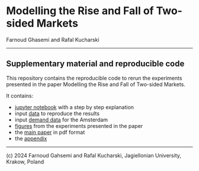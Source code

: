 # Modelling the Rise and Fall of Two-sided Markets
Farnoud Ghasemi and Rafal Kucharski

---

## Supplementary material and reproducible code

This repository contains the reproducible code to rerun the experiments presented in the paper Modelling the Rise and Fall of Two-sided Markets.

It contains:

* [jupyter notebook](https://github.com/Farnoud-G/MaaSSim/blob/Coevolution/docs/AAMAS-2024/csv_results_with_notebook/AAMAS_2024.ipynb) with a step by step explanation
* input [data](https://github.com/Farnoud-G/MaaSSim/tree/Coevolution/docs/AAMAS-2024/csv_results_with_notebook) to reproduce the results
* input [demand data](https://github.com/Farnoud-G/MaaSSim/blob/Coevolution/docs/AAMAS-2024/Amsterdam_requests.csv) for the Amsterdam
* [figures](https://github.com/Farnoud-G/MaaSSim/tree/Coevolution/docs/AAMAS-2024/Figures) from the experiments presented in the paper
* the [main paper]() in pdf format
* the [appendix]()

----
(c) 2024 Farnoud Gahsemi and Rafal Kucharski, Jagiellonian University, Krakow, Poland
